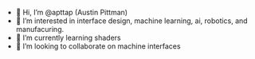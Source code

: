 - 👋 Hi, I’m @apttap (Austin Pittman)
- 👀 I’m interested in interface design, machine learning, ai, robotics, and manufacuring.
- 🌱 I’m currently learning shaders
- 🤖 I’m looking to collaborate on machine interfaces

<!---
apttap/apttap is a ✨ special ✨ repository because its `README.md` (this file) appears on your GitHub profile.
You can click the Preview link to take a look at your changes.
--->
